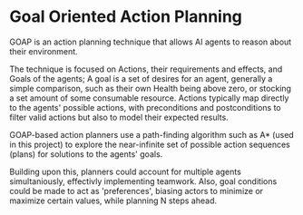# Goal Oriented Action Planning

GOAP is an action planning technique that allows AI agents to reason about their environment. 

The technique is focused on Actions, their requirements and effects, and Goals of the agents; A goal is a set of desires for an agent, generally a simple comparison, such as their own Health being above zero, or stocking a set amount of some consumable resource. Actions typically map directly to the agents' possible actions, with preconditions and postconditions to filter valid actions but also to model their expected results.

GOAP-based action planners use a path-finding algorithm such as A* (used in this project) to explore the near-infinite set of possible action sequences (plans) for solutions to the agents' goals.

Building upon this, planners could account for multiple agents simultaniously, effectivly implementing teamwork. Also, goal conditions could be made to act as 'preferences', biasing actors to minimize or maximize certain values, while planning N steps ahead.
